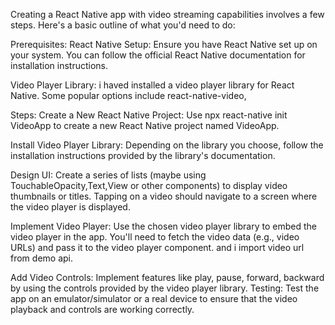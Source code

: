 
Creating a React Native app with video streaming capabilities involves a few steps. Here's a basic outline of what you'd need to do:

Prerequisites:
React Native Setup: Ensure you have React Native set up on your system. You can follow the official React Native documentation for installation instructions.

Video Player Library: i haved installed a video player library for React Native. Some popular options include react-native-video,

Steps:
Create a New React Native Project:
Use npx react-native init VideoApp to create a new React Native project named VideoApp.

Install Video Player Library:
Depending on the library you choose, follow the installation instructions provided by the library's documentation.

Design UI:
Create a series of lists (maybe using TouchableOpacity,Text,View or other components) to display video thumbnails or titles. Tapping on a video should navigate to a screen where the video player is displayed.

Implement Video Player:
Use the chosen video player library to embed the video player in the app. You'll need to fetch the video data (e.g., video URLs) and pass it to the video player component.
and i import video url from demo api.

Add Video Controls:
Implement features like play, pause, forward, backward by using the controls provided by the video player library. 
Testing:
Test the app on an emulator/simulator or a real device to ensure that the video playback and controls are working correctly.

